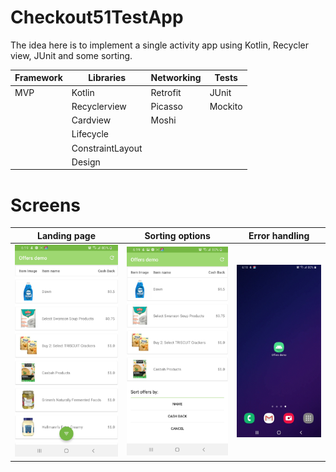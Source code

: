 # Checkout51TestApp
The idea here is to implement a single activity app using Kotlin, Recycler view, JUnit and some sorting.

| Framework     | Libraries     | Networking    | Tests         |
| ------------- | ------------- | ------------- | ------------- |
|     MVP       | Kotlin        | Retrofit      | JUnit         |
|               | Recyclerview  | Picasso       | Mockito       |
|               | Cardview      | Moshi         |               |
|               | Lifecycle     |               |               |
|               | ConstraintLayout|             |               |
|               | Design        |               |               |


# Screens

 Landing page              |  Sorting options          |  Error handling
:-------------------------:|:-------------------------:|:-------------------------:
![](https://raw.githubusercontent.com/hareshsandeep/Checkout51TestApp/master/app/screenshots/Screenshot_20200320-181923_Offers%20demo.jpg)   |  ![](https://raw.githubusercontent.com/hareshsandeep/Checkout51TestApp/master/app/screenshots/Screenshot_20200320-181937_Offers%20demo.jpg)|  ![](https://raw.githubusercontent.com/hareshsandeep/Checkout51TestApp/master/app/screenshots/Screen_Recording_20200320-181913.gif)


